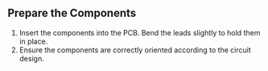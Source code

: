 ## Prepare the Components

1. Insert the components into the PCB. Bend the leads slightly to hold them in place.
2. Ensure the components are correctly oriented according to the circuit design.


